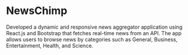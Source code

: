 # NewsChimp
Developed a dynamic and responsive news aggregator application using React.js and Bootstrap that fetches real-time news from an API. The app allows users to browse news by categories such as General, Business, Entertainment, Health, and Science.
